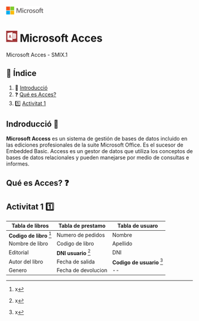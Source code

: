 ![image](img/logo.png)
# ![image](img/Appp.png) Microsoft Acces

Microsoft Acces - SMIX.1

## 📖 Índice			
1. :bookmark_tabs: [Introducció](#id1)  
2. :question: [ Qué es Acces?](#id3)
3. :one: [Activitat 1](#id2)  
 
<div id='id1' />  

## Indroducció :bookmark_tabs:

**Microsoft Access** es un sistema de gestión de bases de datos incluido en las ediciones profesionales de la suite Microsoft Office. Es el sucesor de Embedded Basic. Access es un gestor de datos que utiliza los conceptos de bases de datos relacionales y pueden manejarse por medio de consultas e informes.

## Qué es Acces? :question:


<div id='id2' />

## Activitat 1 :one:

| Tabla de libros | Tabla de prestamo | Tabla de usuaro |
| ----------- | ----------- | ----------- |
| **Codigo de libro** [^nota1] | Numero de pedidos | Nombre |
| Nombre de libro | Codigo de libro | Apellido |
| Editorial | **DNI usuario** [^nota1] | DNI |
| Autor del libro | Fecha de salida | **Codigo de usuario** [^nota1]|
| Genero | Fecha de devolucion | -- |
[^nota1]: x




<div id='id500' />
